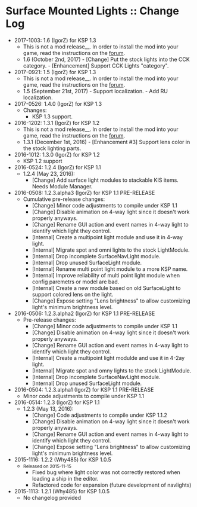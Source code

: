 # Surface Mounted Lights :: Change Log

* 2017-1003: 1.6 (IgorZ) for KSP 1.3
	+ This is not a mod release__. In order to install the mod into your game, read the instructions on the [forum](http://forum.kerbalspaceprogram.com/index.php?/topic/139724-12-surface-mounted-stock-alike-lights-for-self-illumination-v131/).
	+ 1.6 (October 2nd, 2017)
			- [Change] Put the stock lights into the CCK category.
			- [Enhancement] Support CCK Lights "category".
* 2017-0921: 1.5 (IgorZ) for KSP 1.3
	+ This is not a mod release__. In order to install the mod into your game, read the instructions on the [forum](http://forum.kerbalspaceprogram.com/index.php?/topic/139724-12-surface-mounted-stock-alike-lights-for-self-illumination-v131/).
	+ 1.5 (September 21st, 2017)
			- Support localization.
			- Add RU localization.
* 2017-0526: 1.4.0 (IgorZ) for KSP 1.3
	+ Changes:
		- KSP 1.3 support.
* 2016-1202: 1.3.1 (IgorZ) for KSP 1.2
	+ This is not a mod release__. In order to install the mod into your game, read the instructions on the [forum](http://forum.kerbalspaceprogram.com/index.php?/topic/139724-12-surface-mounted-stock-alike-lights-for-self-illumination-v131/).
	+ 1.3.1 (December 1st, 2016)
			- [Enhancement #3] Support lens color in the stock lighting parts.
* 2016-1012: 1.3.0 (IgorZ) for KSP 1.2
	+ KSP 1.2 support
* 2016-0524: 1.2.4 (IgorZ) for KSP 1.1
	+ 1.2.4 (May 23, 2016):
		- [Change] Add surface light modules to stackable KIS items. Needs Module Manager.
* 2016-0508: 1.2.3.alpha3 (IgorZ) for KSP 1.1 PRE-RELEASE
	+ Cumulative pre-release changes:
		- [Change] Minor code adjustments to compile under KSP 1.1
		- [Change] Disable animation on 4-way light since it doesn't work properly anyways.
		- [Change] Rename GUI action and event names in 4-way light to identify which light they control.
		- [Internal] Create a multipoint light module and use it in 4-way light.
		- [Internal] Migrate spot and omni lights to the stock LightModule.
		- [Internal] Drop incomplete SurfaceNavLight module.
		- [Internal] Drop unused SurfaceLight module.
		- [Internal] Rename multi point light module to a more KSP name.
		- [Internal] Improve reliability of multi point light module when config paremetrs or model are bad.
		- [Internal] Create a new module based on old SurfaceLight to support colored lens on the light.
		- [Change] Expose setting "Lens brightness" to allow customizing light's minimum brightness level.
* 2016-0506: 1.2.3.alpha2 (IgorZ) for KSP 1.1 PRE-RELEASE
	+ Pre-release changes:
		- [Change] Minor code adjustments to compile under KSP 1.1
		- [Change] Disable animation on 4-way light since it doesn't work properly anyways.
		- [Change] Rename GUI action and event names in 4-way light to identify which light they control.
		- [Internal] Create a multipoint light modulde and use it in 4-2ay light.
		- [Internal] Migrate spot and omny lights to the stock LightModule.
		- [Internal] Drop incomplete SurfaceNavLight module.
		- [Internal] Drop unused SurfaceLight module.
* 2016-0504: 1.2.3.alpha1 (IgorZ) for KSP 1.1 PRE-RELEASE
	+ Minor code adjustments to compile under KSP 1.1
* 2016-0514: 1.2.3 (IgorZ) for KSP 1.1
	+ 1.2.3 (May 13, 2016):
		- [Change] Code adjustments to compile under KSP 1.1.2
		- [Change] Disable animation on 4-way light since it doesn't work properly anyways.
		- [Change] Rename GUI action and event names in 4-way light to identify which light they control.
		- [Change] Expose setting "Lens brightness" to allow customizing light's minimum brightness level.
* 2015-1116: 1.2.2 (Why485) for KSP 1.0.5
	+ <small class="text text-muted">Released on 2015-11-15</small>
		- Fixed bug where light color was not correctly restored when loading a ship in the editor.
		- Refactored code for expansion (future development of navlights)
* 2015-1113: 1.2.1 (Why485) for KSP 1.0.5
	+ No changelog provided
